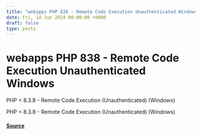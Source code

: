 ```yaml
---
title: "webapps PHP 838 - Remote Code Execution Unauthenticated Windows"
date: Fri, 14 Jun 2024 00:00:00 +0000
draft: false
type: posts
---
```

# webapps PHP 838 - Remote Code Execution Unauthenticated Windows





PHP < 8.3.8 - Remote Code Execution (Unauthenticated) (Windows)

PHP < 8.3.8 - Remote Code Execution (Unauthenticated) (Windows)

#### [Source](https://www.exploit-db.com/exploits/52047)

